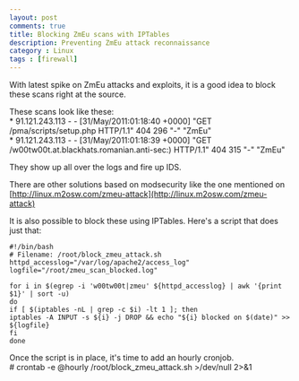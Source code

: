 ```yaml
---
layout: post
comments: true
title: Blocking ZmEu scans with IPTables
description: Preventing ZmEu attack reconnaissance
category : Linux
tags : [firewall]
---
```


With latest spike on ZmEu attacks and exploits, it is a good idea to block these scans right at the source.

These scans look like these:  
    * 91.121.243.113 - - [31/May/2011:01:18:40 +0000] "GET /pma/scripts/setup.php HTTP/1.1" 404 296 "-" "ZmEu"  
    * 91.121.243.113 - - [31/May/2011:01:18:39 +0000] "GET /w00tw00t.at.blackhats.romanian.anti-sec:) HTTP/1.1" 404 315 "-" "ZmEu"  

They show up all over the logs and fire up IDS.  

There are other solutions based on modsecurity like the one mentioned on [http://linux.m2osw.com/zmeu-attack](http://linux.m2osw.com/zmeu-attack)  

It is also possible to block these using IPTables. Here's a script that does just that:  

    #!/bin/bash
    # Filename: /root/block_zmeu_attack.sh
    httpd_accesslog="/var/log/apache2/access_log"
    logfile="/root/zmeu_scan_blocked.log"

    for i in $(egrep -i 'w00tw00t|zmeu' ${httpd_accesslog} | awk '{print $1}' | sort -u)
    do 
    if [ $(iptables -nL | grep -c $i) -lt 1 ]; then
    iptables -A INPUT -s ${i} -j DROP && echo "${i} blocked on $(date)" >> ${logfile}
    fi 
    done  

Once the script is in place, it's time to add an hourly cronjob.  
    # crontab -e
        @hourly /root/block_zmeu_attack.sh >/dev/null 2>&1
